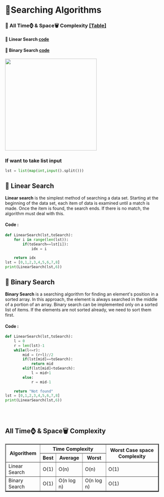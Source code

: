 # 🐧Searching Algorithms


### 💫 All Time⌚ & Space🗑️ Complexity [\[Table\]](#t)
#### 🎉 Linear Search [code](#ls)
#### 🎊 Binary Search [code](#bs)

<img src="Source\binary-search-sequence-search.gif" alt="" style=" width:300px">

### If want to take list input
```python
lst = list(map(int,input().split()))
```


<a id="ls"></a>

## 🎉 Linear Search

**Linear search** is the simplest method of searching a data set. Starting at the beginning of the data set, each item of data is examined until a match is made. Once the item is found, the search ends. If there is no match, the algorithm must deal with this.


#### Code :
```python
def LinearSearch(lst,toSearch):
    for i in range(len(lst)):
        if(toSearch==lst[i]):
            idx = i
        
    return idx
lst = [0,1,2,3,4,5,6,7,8]
print(LinearSearch(lst,6))
```


<a id="bs"></a>
## 🎊 Binary Search

**Binary Search** is a searching algorithm for finding an element's position in a sorted array. In this approach, the element is always searched in the middle of a portion of an array. Binary search can be implemented only on a sorted list of items. If the elements are not sorted already, we need to sort them first.

#### Code :
```python
def LinearSearch(lst,toSearch):
    l = 0
    r = len(lst)-1
    while(l<=r):
        mid = (r+l)//2
        if(lst[mid]==toSearch):
            return mid
        elif(lst[mid]<toSearch):
            l = mid+1
        else:
            r = mid-1
              
    return "Not found"
lst = [0,1,2,3,4,5,6,7,8]
print(LinearSearch(lst,6))
```



<br>
<br>
<a id="t"></a>

## <p aline="center">All Time⌚ & Space🗑️ Complexity</p>

<!DOCTYPE html>
<html lang="en">
<head>
    <meta charset="UTF-8">
    <meta http-equiv="X-UA-Compatible" content="IE=edge">
    <meta name="viewport" content="width=device-width, initial-scale=1.0">
    <!-- <title>Table</title> -->
    <link rel="preconnect" href="https://fonts.googleapis.com">
<link rel="preconnect" href="https://fonts.gstatic.com" crossorigin>
<link href="https://fonts.googleapis.com/css2?family=Ubuntu:wght@500&display=swap" rel="stylesheet">

</head>
<body>
    <table border="2" width="100%">
        <tr>
            <th rowspan="2">Algorithem</th>
            <th colspan="3">Time Complexity</th>
            <th rowspan="2">Worst Case space Complexity</th>
        </tr>
        <tr>
            <th>Best</th>
            <th>Average</th>
            <th>Worst</th>
        </tr>
        <tr>
            <td>Linear Search</td>
            <td>O(1)</td>
            <td>O(n)</td>
            <td>O(n)</td>
            <td>O(1)</td>
        </tr>
        <tr>
            <td>Binary Search</td>
            <td>O(1)</td>
            <td>O(n log n)</td>
            <td>O(n log n)</td>
            <td>O(1)</td>
        </tr>
    </table>
</body>
</html>